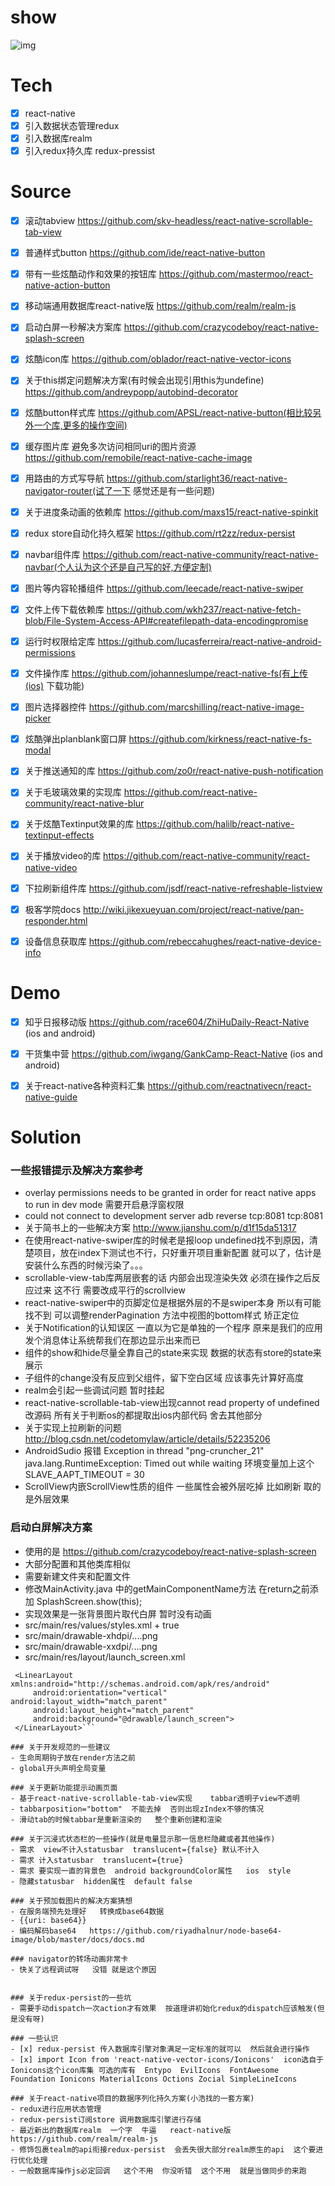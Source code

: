 # show
![img](./app/src/gif/RNMusicPlayer.gif)



# Tech
- [x] react-native
- [x] 引入数据状态管理redux
- [x] 引入数据库realm
- [x] 引入redux持久库 redux-pressist

# Source
- [x] 滚动tabview  https://github.com/skv-headless/react-native-scrollable-tab-view
- [x] 普通样式button https://github.com/ide/react-native-button
- [x] 带有一些炫酷动作和效果的按钮库  https://github.com/mastermoo/react-native-action-button
- [x] 移动端通用数据库react-native版  https://github.com/realm/realm-js
- [x] 启动白屏一秒解决方案库  https://github.com/crazycodeboy/react-native-splash-screen
- [x] 炫酷icon库  https://github.com/oblador/react-native-vector-icons
- [x] 关于this绑定问题解决方案(有时候会出现引用this为undefine)  https://github.com/andreypopp/autobind-decorator
- [x] 炫酷button样式库 https://github.com/APSL/react-native-button(相比较另外一个库,更多的操作空间)
- [x] 缓存图片库 避免多次访问相同uri的图片资源 https://github.com/remobile/react-native-cache-image
- [x] 用路由的方式写导航  https://github.com/starlight36/react-native-navigator-router(试了一下  感觉还是有一些问题) 
- [x] 关于进度条动画的依赖库  https://github.com/maxs15/react-native-spinkit
- [x] redux store自动化持久框架   https://github.com/rt2zz/redux-persist
- [x] navbar组件库  https://github.com/react-native-community/react-native-navbar(个人认为这个还是自己写的好,方便定制)
- [x] 图片等内容轮播组件  https://github.com/leecade/react-native-swiper
- [x] 文件上传下载依赖库  https://github.com/wkh237/react-native-fetch-blob/File-System-Access-API#createfilepath-data-encodingpromise
- [x] 运行时权限给定库 https://github.com/lucasferreira/react-native-android-permissions
- [x] 文件操作库  https://github.com/johanneslumpe/react-native-fs(有上传(ios) 下载功能)
- [x] 图片选择器控件  https://github.com/marcshilling/react-native-image-picker
- [x] 炫酷弹出planblank窗口屏 https://github.com/kirkness/react-native-fs-modal
- [x] 关于推送通知的库 https://github.com/zo0r/react-native-push-notification
- [x] 关于毛玻璃效果的实现库 https://github.com/react-native-community/react-native-blur
- [x] 关于炫酷Textinput效果的库 https://github.com/halilb/react-native-textinput-effects
- [x] 关于播放video的库  https://github.com/react-native-community/react-native-video
- [x] 下拉刷新组件库 https://github.com/jsdf/react-native-refreshable-listview
- [x] 极客学院docs  http://wiki.jikexueyuan.com/project/react-native/pan-responder.html
- [x] 设备信息获取库  https://github.com/rebeccahughes/react-native-device-info


# Demo
- [x] 知乎日报移动版  https://github.com/race604/ZhiHuDaily-React-Native (ios and android)
- [x] 干货集中营  https://github.com/iwgang/GankCamp-React-Native (ios and android)
- [x] 关于react-native各种资料汇集  https://github.com/reactnativecn/react-native-guide


# Solution

### 一些报错提示及解决方案参考
  - overlay permissions needs to be granted in order for react native apps to run in dev mode   需要开启悬浮窗权限
  - could not connect to development server   adb reverse tcp:8081 tcp:8081
  - 关于简书上的一些解决方案  http://www.jianshu.com/p/d1f15da51317
  - 在使用react-native-swiper库的时候老是报loop undefined找不到原因，清楚项目，放在index下测试也不行，只好重开项目重新配置  就可以了，估计是安装什么东西的时候污染了。。。
  - scrollable-view-tab库两层嵌套的话  内部会出现渲染失效  必须在操作之后反应过来  这不行 需要改成平行的scrollview
  - react-native-swiper中的页脚定位是根据外层的不是swiper本身  所以有可能找不到  可以调整renderPagination  方法中视图的bottom样式 矫正定位
  - 关于Notification的认知误区  一直以为它是单独的一个程序   原来是我们的应用发个消息体让系统帮我们在那边显示出来而已
  - 组件的show和hide尽量全靠自己的state来实现   数据的状态有store的state来展示
  - 子组件的change没有反应到父组件，留下空白区域  应该事先计算好高度
  - realm会引起一些调试问题  暂时挂起
  - react-native-scrollable-tab-view出现cannot read property of undefined  改源码  所有关于判断os的都提取出ios内部代码 舍去其他部分
  - 关于实现上拉刷新的问题   http://blog.csdn.net/codetomylaw/article/details/52235206
  - AndroidSudio 报错  Exception in thread "png-cruncher_21" java.lang.RuntimeException: Timed out while waiting  环境变量加上这个 SLAVE_AAPT_TIMEOUT = 30
  - ScrollView内嵌ScrollView性质的组件   一些属性会被外层吃掉  比如刷新  取的是外层效果


### 启动白屏解决方案
  - 使用的是  https://github.com/crazycodeboy/react-native-splash-screen
  - 大部分配置和其他类库相似
  - 需要新建文件夹和配置文件
  - 修改MainActivity.java  中的getMainComponentName方法  在return之前添加  SplashScreen.show(this);
  - 实现效果是一张背景图片取代白屏  暂时没有动画
  - src/main/res/values/styles.xml   + <item name="android:windowIsTranslucent">true</item>
  - src/main/drawable-xhdpi/....png
  - src/main/drawable-xxdpi/....png
  - src/main/res/layout/launch_screen.xml  
  ```<?xml version="1.0" encoding="utf-8"?>
   <LinearLayout xmlns:android="http://schemas.android.com/apk/res/android"
       android:orientation="vertical" android:layout_width="match_parent"
       android:layout_height="match_parent"
       android:background="@drawable/launch_screen">
   </LinearLayout>```

### 关于开发规范的一些建议
  - 生命周期钩子放在render方法之前
  - global开头声明全局变量

### 关于更新功能提示动画页面
  - 基于react-native-scrollable-tab-view实现    tabbar透明子view不透明
  - tabbarposition="bottom"  不能去掉  否则出现zIndex不够的情况
  - 滑动tab的时候tabbar是重新渲染的   整个重新创建和渲染

### 关于沉浸式状态栏的一些操作(就是电量显示那一信息栏隐藏或者其他操作)
  - 需求  view不计入statusbar  translucent={false} 默认不计入
  - 需求 计入statusbar  translucent={true}  
  - 需求 要实现一直的背景色  android backgroundColor属性   ios  style
  - 隐藏statusbar  hidden属性  default false

### 关于预加载图片的解决方案猜想
  - 在服务端预先处理好   转换成base64数据
  - {{uri: base64}}
  - 编码解码base64   https://github.com/riyadhalnur/node-base64-image/blob/master/docs/docs.md
  
### navigator的转场动画非常卡   
  - 快关了远程调试呀   没错 就是这个原因


### 关于redux-persist的一些坑
  - 需要手动dispatch一次action才有效果  按道理讲初始化redux的dispatch应该触发(但是没有呀)

### 一些认识
  - [x] redux-persist 传入数据库引擎对象满足一定标准的就可以  然后就会进行操作
  - [x] import Icon from 'react-native-vector-icons/Ionicons'  icon选自于Ionicons这个icon库集 可选的库有  Entypo  EvilIcons  FontAwesome  Foundation Ionicons MaterialIcons Octions Zocial SimpleLineIcons

### 关于react-native项目的数据序列化持久方案(小浩找的一套方案)
  - redux进行应用状态管理
  - redux-persist订阅store 调用数据库引擎进行存储
  - 最近新出的数据库realm  一个字  牛逼   react-native版  https://github.com/realm/realm-js
  - 修饰包裹tealm的api衔接redux-persist  会丢失很大部分realm原生的api  这个要进行优化处理
  - 一般数据库操作js必定回调   这个不用  你没听错  这个不用  就是当做同步的来跑